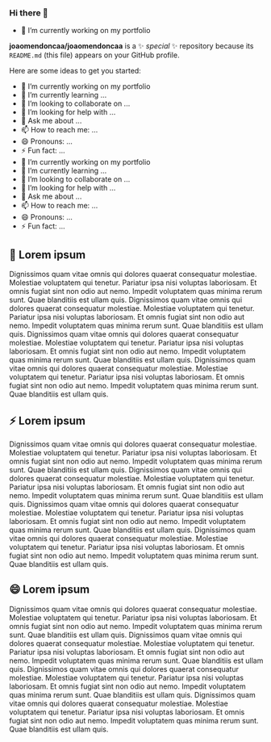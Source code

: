 ### Hi there 👋

- 🔭 I’m currently working on my portfolio


**joaomendoncaa/joaomendoncaa** is a ✨ _special_ ✨ repository because its `README.md` (this file) appears on your GitHub profile.

Here are some ideas to get you started:

- 🔭 I’m currently working on my portfolio
- 🌱 I’m currently learning ...
- 👯 I’m looking to collaborate on ...
- 🤔 I’m looking for help with ...
- 💬 Ask me about ...
- 📫 How to reach me: ...
- 😄 Pronouns: ...
- ⚡ Fun fact: ...
- 🔭 I’m currently working on my portfolio
- 🌱 I’m currently learning ...
- 👯 I’m looking to collaborate on ...
- 🤔 I’m looking for help with ...
- 💬 Ask me about ...
- 📫 How to reach me: ...
- 😄 Pronouns: ...
- ⚡ Fun fact: ...

## 💬 Lorem ipsum

Dignissimos quam vitae omnis qui dolores quaerat consequatur molestiae. Molestiae voluptatem qui tenetur. Pariatur ipsa nisi voluptas laboriosam. Et omnis fugiat sint non odio aut nemo. Impedit voluptatem quas minima rerum sunt. Quae blanditiis est ullam quis. Dignissimos quam vitae omnis qui dolores quaerat consequatur molestiae. Molestiae voluptatem qui tenetur. Pariatur ipsa nisi voluptas laboriosam. Et omnis fugiat sint non odio aut nemo. Impedit voluptatem quas minima rerum sunt. Quae blanditiis est ullam quis. Dignissimos quam vitae omnis qui dolores quaerat consequatur molestiae. Molestiae voluptatem qui tenetur. Pariatur ipsa nisi voluptas laboriosam. Et omnis fugiat sint non odio aut nemo. Impedit voluptatem quas minima rerum sunt. Quae blanditiis est ullam quis. Dignissimos quam vitae omnis qui dolores quaerat consequatur molestiae. Molestiae voluptatem qui tenetur. Pariatur ipsa nisi voluptas laboriosam. Et omnis fugiat sint non odio aut nemo. Impedit voluptatem quas minima rerum sunt. Quae blanditiis est ullam quis.

## ⚡ Lorem ipsum

Dignissimos quam vitae omnis qui dolores quaerat consequatur molestiae. Molestiae voluptatem qui tenetur. Pariatur ipsa nisi voluptas laboriosam. Et omnis fugiat sint non odio aut nemo. Impedit voluptatem quas minima rerum sunt. Quae blanditiis est ullam quis. Dignissimos quam vitae omnis qui dolores quaerat consequatur molestiae. Molestiae voluptatem qui tenetur. Pariatur ipsa nisi voluptas laboriosam. Et omnis fugiat sint non odio aut nemo. Impedit voluptatem quas minima rerum sunt. Quae blanditiis est ullam quis. Dignissimos quam vitae omnis qui dolores quaerat consequatur molestiae. Molestiae voluptatem qui tenetur. Pariatur ipsa nisi voluptas laboriosam. Et omnis fugiat sint non odio aut nemo. Impedit voluptatem quas minima rerum sunt. Quae blanditiis est ullam quis. Dignissimos quam vitae omnis qui dolores quaerat consequatur molestiae. Molestiae voluptatem qui tenetur. Pariatur ipsa nisi voluptas laboriosam. Et omnis fugiat sint non odio aut nemo. Impedit voluptatem quas minima rerum sunt. Quae blanditiis est ullam quis.

## 😄 Lorem ipsum

Dignissimos quam vitae omnis qui dolores quaerat consequatur molestiae. Molestiae voluptatem qui tenetur. Pariatur ipsa nisi voluptas laboriosam. Et omnis fugiat sint non odio aut nemo. Impedit voluptatem quas minima rerum sunt. Quae blanditiis est ullam quis. Dignissimos quam vitae omnis qui dolores quaerat consequatur molestiae. Molestiae voluptatem qui tenetur. Pariatur ipsa nisi voluptas laboriosam. Et omnis fugiat sint non odio aut nemo. Impedit voluptatem quas minima rerum sunt. Quae blanditiis est ullam quis. Dignissimos quam vitae omnis qui dolores quaerat consequatur molestiae. Molestiae voluptatem qui tenetur. Pariatur ipsa nisi voluptas laboriosam. Et omnis fugiat sint non odio aut nemo. Impedit voluptatem quas minima rerum sunt. Quae blanditiis est ullam quis. Dignissimos quam vitae omnis qui dolores quaerat consequatur molestiae. Molestiae voluptatem qui tenetur. Pariatur ipsa nisi voluptas laboriosam. Et omnis fugiat sint non odio aut nemo. Impedit voluptatem quas minima rerum sunt. Quae blanditiis est ullam quis.


